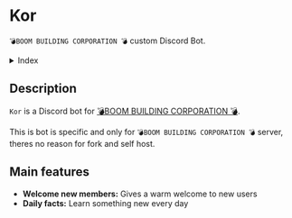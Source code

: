 # Kor
`💣BOOM BUILDING CORPORATION 💣` custom Discord Bot.

<details>
<summary >Index</summary>

1. [Description](#description)

</details>

## Description
`Kor` is a Discord bot for [💣BOOM BUILDING CORPORATION 💣](https://discord.com/invite/boombuilding).

This is bot is specific and only for `💣BOOM BUILDING CORPORATION 💣` server, theres no reason for fork and self host.

## Main features
- **Welcome new members:** Gives a warm welcome to new users
- **Daily facts:** Learn something new every day